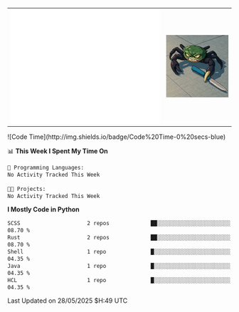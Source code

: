 <table cellspacing="0" cellpadding="0">
    <tr>
        <td class="metrics">
            <picture>
                <img src="./github-metrics.svg"/>
            </picture>
        </td>
        <td class="image">
            <picture>
                <img src="./crap.png" width="400">
            </picture>
        </td>
    </tr>
</table>
<!--START_SECTION:waka-->
![Code Time](http://img.shields.io/badge/Code%20Time-0%20secs-blue)

📊 **This Week I Spent My Time On** 

```text
💬 Programming Languages: 
No Activity Tracked This Week

🐱‍💻 Projects: 
No Activity Tracked This Week
```

**I Mostly Code in Python** 

```text
SCSS                     2 repos             ██░░░░░░░░░░░░░░░░░░░░░░░   08.70 % 
Rust                     2 repos             ██░░░░░░░░░░░░░░░░░░░░░░░   08.70 % 
Shell                    1 repo              █░░░░░░░░░░░░░░░░░░░░░░░░   04.35 % 
Java                     1 repo              █░░░░░░░░░░░░░░░░░░░░░░░░   04.35 % 
HCL                      1 repo              █░░░░░░░░░░░░░░░░░░░░░░░░   04.35 % 
```




 Last Updated on 28/05/2025 $H:49 UTC
<!--END_SECTION:waka-->
